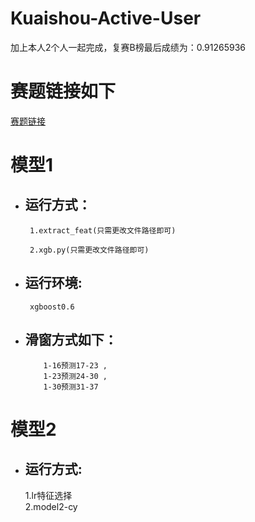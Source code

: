 # Kuaishou-Active-User
加上本人2个人一起完成，复赛B榜最后成绩为：0.91265936
# 赛题链接如下    
[赛题链接](https://www.kesci.com/home/competition/5ab8c36a8643e33f5138cba4/content) 


# 模型1
  - ## 运行方式：
         1.extract_feat(只需更改文件路径即可)  

         2.xgb.py(只需更改文件路径即可)

  - ## 运行环境:  
         xgboost0.6

  - ## 滑窗方式如下：
            1-16预测17-23 ,
            1-23预测24-30 ,
            1-30预测31-37

# 模型2
 - ## 运行方式:
   1.lr特征选择 <br>
   2.model2-cy
 
